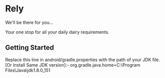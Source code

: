 # Rely

We'll be there for you...

Your one stop for all your daily dairy requirements.

## Getting Started

Replace this line in android/gradle.properties with the path of your JDK file. [Or Install Same JDK version]:- 
org.gradle.java.home=C:\\Program Files\\Java\\jdk1.8.0_151
